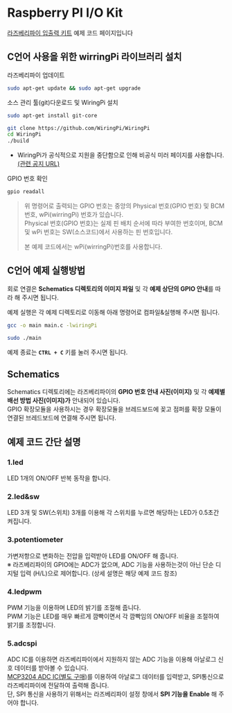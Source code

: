 # Raspberry PI I/O Kit  

[라즈베리파이 입출력 키트](https://www.eleparts.co.kr/EPXDTWPM) 예제 코드 페이지입니다  

## C언어 사용을 위한 wirringPi 라이브러리 설치  

라즈베리파이 업데이트  

```bash
sudo apt-get update && sudo apt-get upgrade  
```

소스 관리 툴(git)다운로드 및 WiringPi 설치  

```bash
sudo apt-get install git-core  

git clone https://github.com/WiringPi/WiringPi  
cd WiringPi  
./build  
```

- WiringPi가 공식적으로 지원을 중단함으로 인해 비공식 미러 페이지를 사용합니다.  [(관련 공지 URL)](http://wiringpi.com/wiringpi-deprecated/)  
  
GPIO 번호 확인

```bash
gpio readall  
```

> 위 명령어로 출력되는 GPIO 번호는 중앙의 Physical 번호(GPIO 번호) 및 BCM번호, wPi(wirringPi) 번호가 있습니다.  
> Physical 번호(GPIO 번호)는 실제 핀 배치 순서에 따라 부여한 번호이며, BCM 및 wPi 번호는 SW(소스코드)에서 사용하는 핀 번호입니다.  
>
>본 예제 코드에서는 wPi(wirringPi)번호를 사용합니다.  
  
## C언어 예제 실행방법  

회로 연결은 **Schematics 디렉토리의 이미지 파일** 및 각 **예제 상단의 GPIO 안내**를 따라 해 주시면 됩니다.  

예제 실행은 각 예제 디렉토리로 이동해 아래 명령어로 컴파일&실행해 주시면 됩니다.  

```bash
gcc -o main main.c -lwiringPi

sudo ./main
```

예제 종료는 **`CTRL + C`** 키를 눌러 주시면 됩니다.  
  
## Schematics  

Schematics 디렉토리에는 라즈베리파이의 **GPIO 번호 안내 사진(이미지)** 및 각 **예제별 배선 방법 사진(이미지)가** 안내되어 있습니다.  
GPIO 확장모듈을 사용하시는 경우 확장모듈을 브레드보드에 꽂고 점퍼를 확장 모듈이 연결된 브레드보드에 연결해 주시면 됩니다.  

## 예제 코드 간단 설명  

### 1.led  

LED 1개의 ON/OFF 반복 동작을 합니다.  

### 2.led&sw  

LED 3개 및 SW(스위치) 3개를 이용해 각 스위치를 누르면 해당하는 LED가 0.5초간 켜집니다.  

### 3.potentiometer  

가변저항으로 변화하는 전압을 입력받아 LED를 ON/OFF 해 줍니다.  
※ 라즈베리파이의 GPIO에는 ADC가 없으며, ADC 기능을 사용하는것이 아닌 단순 디지털 입력 (H/L)으로 제어합니다. (상세 설명은 해당 예제 코드 참조)  

### 4.ledpwm  
  
PWM 기능을 이용하며 LED의 밝기를 조절해 줍니다.  
PWM 기능은 LED를 매우 빠르게 깜빡이면서 각 깜빡임의 ON/OFF 비율을 조절하여 밝기를 조정합니다.  

### 5.adcspi  
  
ADC IC를 이용하면 라즈베리파이에서 지원하지 않는 ADC 기능을 이용해 아날로그 신호 데이터를 받아볼 수 있습니다.  
[MCP3204 ADC IC(별도 구매)](https://www.eleparts.co.kr/EPX3AHC4)를 이용하여 아날로그 데이터를 입력받고, SPI통신으로 라즈베리파이에 전달하여 출력해 줍니다.  
단, SPI 통신을 사용하기 위해서는 라즈베리파이 설정 창에서 **SPI 기능을 Enable** 해 주어야 합니다.  
  